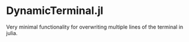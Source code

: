 # DynamicTerminal.jl
Very minimal functionality for overwriting multiple lines of the terminal in julia.
